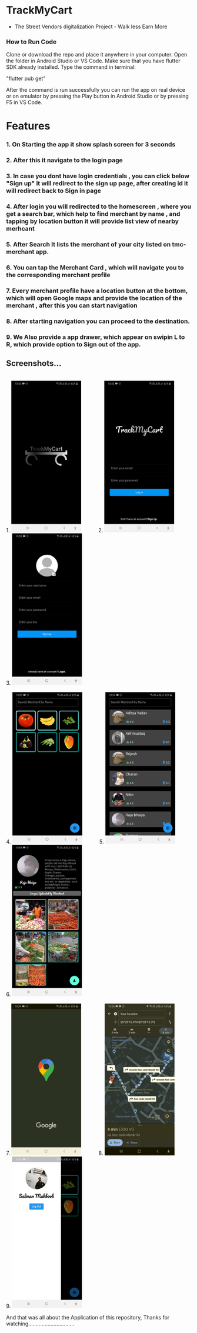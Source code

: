 # TrackMyCart 
- The Street Vendors digitalization Project - Walk less Earn More


### How to Run Code
Clone or download the repo and place it anywhere in your computer. Open the folder in Android Studio or VS Code. Make sure that you have flutter SDK already installed. Type the command in terminal:

"flutter pub get"

After the command is run successfully you can run the app on real device or on emulator by pressing the Play button in Android Studio or by pressing F5 in VS Code.
# Features
### 1. On Starting the app it show splash screen for 3 seconds
  
  
### 2. After this it navigate to the login page
   

### 3. In case you dont have login credentials , you can click below "Sign up" it will redirect to the sign up page, after creating id it will redirect back to Sign in page
   

### 4. After login you will redirected to the homescreen , where you get a search bar, which help to find merchant by name , and tapping by location button it will provide list view of nearby merhcant

### 5. After  Search It lists the merchant of your city listed on tmc-merchant app.
### 6. You can tap the Merchant Card , which will navigate you to the corresponding merchant profile
### 7. Every merchant profile have a location button at the bottom, which will open Google maps and provide the location of the merchant , after this you can start navigation 
### 8. After starting navigation you can proceed to the destination.
### 9. We Also provide a app drawer, which appear on swipin L to R, which provide option to Sign out of the app.

## Screenshots...
 <br>1. <img src="assets/Splash screen on opening app-1.jpg" width=190> &nbsp;&nbsp;&nbsp;&nbsp;&nbsp;&nbsp;&nbsp;&nbsp;&nbsp;&nbsp; 2. <img src="assets/User Sign In page.jpg" width=190> &nbsp;&nbsp;&nbsp;&nbsp;&nbsp;&nbsp;&nbsp;&nbsp;&nbsp;&nbsp; 3. <img src="assets/User Sign Up page.jpg" width=190> <br>
 &nbsp;&nbsp;&nbsp;&nbsp;&nbsp;&nbsp;&nbsp;&nbsp;&nbsp;&nbsp;<br>
4. <img src="assets/Search screen after signing in.jpg" width=190> &nbsp;&nbsp;&nbsp;&nbsp;&nbsp;&nbsp;&nbsp;&nbsp;&nbsp;&nbsp; 5. <img src="assets/Merchant search loading (after loading data from firebase).jpg" width=190>&nbsp;&nbsp;&nbsp;&nbsp;&nbsp;&nbsp;&nbsp;&nbsp;&nbsp;&nbsp; 6. <img src="assets/Merchant profile on tapping merchant card from search screen.jpg" width=190> <br>
 &nbsp;&nbsp;&nbsp;&nbsp;&nbsp;&nbsp;&nbsp;&nbsp;&nbsp;&nbsp;<br>
7. <img src="assets/opening gmap.jpeg" width=190> &nbsp;&nbsp;&nbsp;&nbsp;&nbsp;&nbsp;&nbsp;&nbsp;&nbsp;&nbsp; 8. <img src="assets/navigation.jpeg" width=190> &nbsp;&nbsp;&nbsp;&nbsp;&nbsp;&nbsp;&nbsp;&nbsp;&nbsp;&nbsp; 9. <img src="assets/App Drawer .jpg" width=190>

And that was all about the Application of this repository, Thanks for watching...............................
